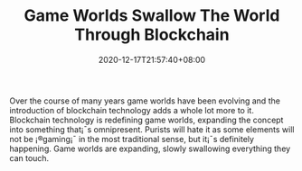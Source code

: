 ﻿---
title: "Game Worlds Swallow The World Through Blockchain"
date: 2020-12-17T21:57:40+08:00
lastmod: 2020-12-17T16:45:40+08:00
draft: false
authors: ["Blooming"]
description: "Over the course of many years game worlds have been evolving and the introduction of blockchain technology adds a whole lot more to it. Blockchain technology is redefining game worlds, expanding the concept into something that¡¯s omnipresent. Purists will hate it as some elements will not be ¡®gaming¡¯ in the most traditional sense, but it¡¯s definitely happening. Game worlds are expanding, slowly swallowing everything they can touch."
featuredImage: "game-worlds-swallow-the-world-through-blockchain.png"
tags: ["Strategy Games","Play to Earn"]
categories: ["news"]
news: ["Strategy Games"]
weight: 
lightgallery: true
pinned: false
recommend: false
recommend1: false
---

Over the course of many years game worlds have been evolving and the introduction of blockchain technology adds a whole lot more to it. Blockchain technology is redefining game worlds, expanding the concept into something that¡¯s omnipresent. Purists will hate it as some elements will not be ¡®gaming¡¯ in the most traditional sense, but it¡¯s definitely happening. Game worlds are expanding, slowly swallowing everything they can touch.

<!--more-->

